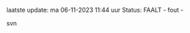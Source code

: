 laatste update: 
ma 06-11-2023 11:44   uur 
Status: FAALT - fout - 
<div class="service R">svn</div>